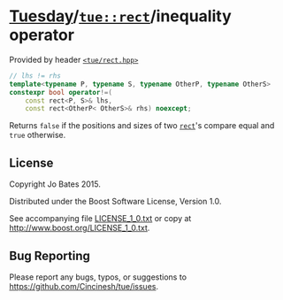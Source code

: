 [Tuesday](../../../README.md)/[`tue::rect`](../../headers/rect.md)/inequality operator
======================================================================================
Provided by header [`<tue/rect.hpp>`](../../headers/rect.md)

```c++
// lhs != rhs
template<typename P, typename S, typename OtherP, typename OtherS>
constexpr bool operator!=(
    const rect<P, S>& lhs,
    const rect<OtherP< OtherS>& rhs) noexcept;
```

Returns `false` if the positions and sizes of two
[`rect`](../../headers/rect.md)'s compare equal and `true` otherwise.

License
-------
Copyright Jo Bates 2015.

Distributed under the Boost Software License, Version 1.0.

See accompanying file [LICENSE_1_0.txt](../../../LICENSE_1_0.txt) or copy at
http://www.boost.org/LICENSE_1_0.txt.

Bug Reporting
-------------
Please report any bugs, typos, or suggestions to
https://github.com/Cincinesh/tue/issues.
